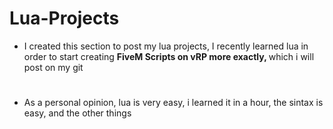 # Lua-Projects

- I created this section to  post my lua projects, I recently learned lua in order to start creating <b> FiveM Scripts on vRP more exactly, </b> which i will post on my git

#

- As a personal opinion, lua is very easy, i learned it in a hour, the sintax is easy, and the other things

